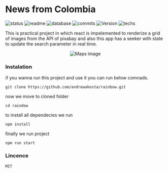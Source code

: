 # News from Colombia

![status](https://img.shields.io/badge/status-running-green.svg?colorB=00C106) ![readme](https://img.shields.io/badge/readme-OK-green.svg?colorB=00C106) ![database](https://img.shields.io/badge/database-none-green.svg?colorB=00C106) ![commits](https://img.shields.io/badge/commits-8-blue.svg) ![Version](https://img.shields.io/badge/tag-v1.0-orange.svg)
![techs](https://img.shields.io/badge/techs-javascript—css—html—react-yellow.svg)

This is practical project in which react is impelemented to renderize a grid of images from the 
API of pixabay and also this app has a seeker with state to update the search parameter in real time.
<p align="center">
  <img alt="Maps image" src="https://images-projects.s3-sa-east-1.amazonaws.com/Rainbow.png">
</p>

### Instalation 
if you wanna run this project and use it you can run below comnads.

`git clone https://github.com/andrewakosta/rainbow.git`

 now we move to cloned folder 

`cd raindow`

to install all dependecies we run

`npm install`

finally we run project 

`npm run start`

### Lincence
    MIT
